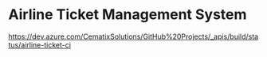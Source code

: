 # Airline Ticket Management System

https://dev.azure.com/CematixSolutions/GitHub%20Projects/_apis/build/status/airline-ticket-ci
